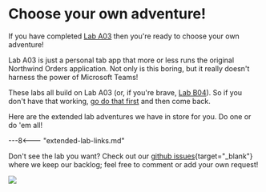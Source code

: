 # Choose your own adventure!

If you have completed [Lab A03](./A03-after-apply-styling.md) then you're ready to choose your own adventure!

Lab A03 is just a personal tab app that more or less runs the original Northwind Orders application. Not only is this boring, but it really doesn't harness the power of Microsoft Teams!

These labs all build on Lab A03 (or, if you're brave, [Lab B04](../bespoke/B04-after-apply-styling.md)). So if you don't have that working, [go do that first](../index.md#path-a-start-with-azure-ad) and then come back.

Here are the extended lab adventures we have in store for you. Do one or do 'em all!

---8<--- "extended-lab-links.md"

Don't see the lab you want? Check out our [github issues](https://github.com/microsoft/app-camp/issues?q=is%3Aopen+is%3Aissue+label%3A%22new+lab+request%22){target="_blank"} where we keep our backlog; feel free to comment or add your own request!

<img src="https://telemetry.sharepointpnp.com/app-camp/labs/extended-labs" />
